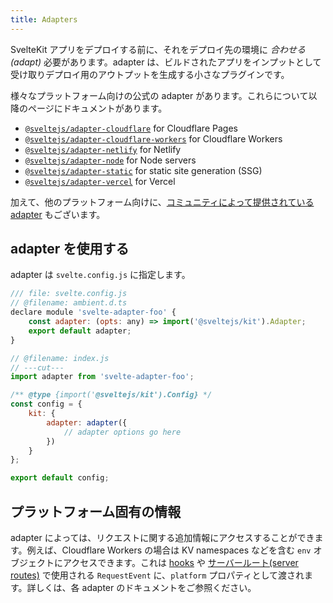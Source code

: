 ```yaml
---
title: Adapters
---
```


SvelteKit アプリをデプロイする前に、それをデプロイ先の環境に _合わせる(adapt)_ 必要があります。adapter は、ビルドされたアプリをインプットとして受け取りデプロイ用のアウトプットを生成する小さなプラグインです。

様々なプラットフォーム向けの公式の adapter があります。これらについて以降のページにドキュメントがあります。

- [`@sveltejs/adapter-cloudflare`](adapter-cloudflare) for Cloudflare Pages
- [`@sveltejs/adapter-cloudflare-workers`](adapter-cloudflare-workers) for Cloudflare Workers
- [`@sveltejs/adapter-netlify`](adapter-netlify) for Netlify
- [`@sveltejs/adapter-node`](adapter-node) for Node servers
- [`@sveltejs/adapter-static`](adapter-static) for static site generation (SSG)
- [`@sveltejs/adapter-vercel`](adapter-vercel) for Vercel

加えて、他のプラットフォーム向けに、[コミュニティによって提供されている adapter](https://sveltesociety.dev/packages?category=sveltekit-adapters) もございます。

## adapter を使用する <!--Using-adapters-->

adapter は `svelte.config.js` に指定します。

```js
/// file: svelte.config.js
// @filename: ambient.d.ts
declare module 'svelte-adapter-foo' {
	const adapter: (opts: any) => import('@sveltejs/kit').Adapter;
	export default adapter;
}

// @filename: index.js
// ---cut---
import adapter from 'svelte-adapter-foo';

/** @type {import('@sveltejs/kit').Config} */
const config = {
	kit: {
		adapter: adapter({
			// adapter options go here
		})
	}
};

export default config;
```

## プラットフォーム固有の情報 <!--Platform-specific-context-->

adapter によっては、リクエストに関する追加情報にアクセスすることができます。例えば、Cloudflare Workers の場合は KV namespaces などを含む `env` オブジェクトにアクセスできます。これは [hooks](hooks) や [サーバールート(server routes)](routing#server) で使用される `RequestEvent` に、`platform` プロパティとして渡されます。詳しくは、各 adapter のドキュメントをご参照ください。

